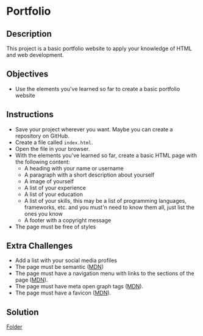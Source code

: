 # Portfolio

## Description

This project is a basic portfolio website to apply your knowledge of HTML and web development.

## Objectives

- Use the elements you've learned so far to create a basic portfolio website

## Instructions

- Save your project wherever you want. Maybe you can create a repository on GitHub.
- Create a file called `index.html`.
- Open the file in your browser.
- With the elements you've learned so far, create a basic HTML page with the following content:
  - A heading with your name or username
  - A paragraph with a short description about yourself
  - A image of yourself
  - A list of your experience
  - A list of your education
  - A list of your skills, this may be a list of programming languages, frameworks, etc. and you must'n need to know them all, just list the ones you know
  - A footer with a copyright message
- The page must be free of styles

## Extra Challenges

- Add a list with your social media profiles
- The page must be semantic ([MDN](https://developer.mozilla.org/en-US/docs/Glossary/Semantics#Semantics_in_HTML))
- The page must have a navigation menu with links to the sections of the page ([MDN](https://developer.mozilla.org/en-US/docs/Web/HTML/Element/nav)).
- The page must have meta open graph tags ([MDN](https://developer.mozilla.org/en-US/docs/Web/HTML/Element/meta/name)).
- The page must have a favicon ([MDN](https://developer.mozilla.org/en-US/docs/Glossary/Favicon)).

## Solution

[Folder](./)
